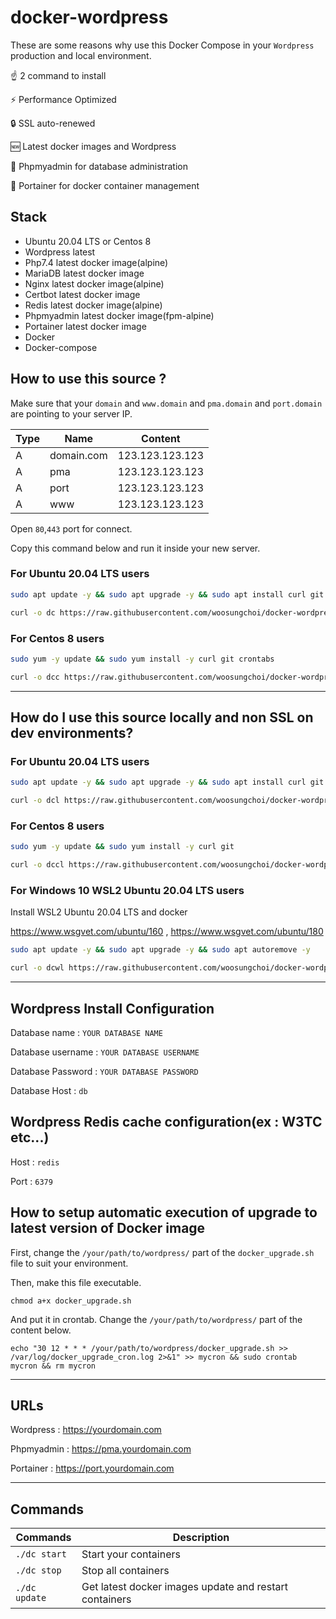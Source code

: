 # docker-wordpress

These are some reasons why use this Docker Compose in your `Wordpress` production and local environment.

☝️ 2 command to install

⚡ Performance Optimized

🔒 SSL auto-renewed

🆕 Latest docker images and Wordpress

🚧 Phpmyadmin for database administration

🚢 Portainer for docker container management

## Stack

- Ubuntu 20.04 LTS or Centos 8
- Wordpress latest
- Php7.4 latest docker image(alpine)
- MariaDB latest docker image
- Nginx latest docker image(alpine)
- Certbot latest docker image
- Redis latest docker image(alpine)
- Phpmyadmin latest docker image(fpm-alpine)
- Portainer latest docker image
- Docker
- Docker-compose

## How to use this source ?

Make sure that your `domain` and `www.domain` and `pma.domain` and `port.domain` are pointing to your server IP.

| Type | Name | Content |
| - | - | - |
| A | domain.com | 123.123.123.123 |
| A | pma | 123.123.123.123 |
| A | port | 123.123.123.123 |
| A | www | 123.123.123.123 |

Open `80`,`443` port for connect.

Copy this command below and run it inside your new server. 

### For Ubuntu 20.04 LTS users

```bash
sudo apt update -y && sudo apt upgrade -y && sudo apt install curl git cron -y && sudo apt autoremove -y
```

```bash
curl -o dc https://raw.githubusercontent.com/woosungchoi/docker-wordpress/master/dc && bash dc setup && rm -f dc
```

### For Centos 8 users

```bash
sudo yum -y update && sudo yum install -y curl git crontabs
```

```bash
curl -o dcc https://raw.githubusercontent.com/woosungchoi/docker-wordpress/master/dcc && bash dcc setup && rm -f dcc
```

---

## How do I use this source locally and non SSL on dev environments?

### For Ubuntu 20.04 LTS users

```bash
sudo apt update -y && sudo apt upgrade -y && sudo apt install curl git -y && sudo apt autoremove -y
```

```bash
curl -o dcl https://raw.githubusercontent.com/woosungchoi/docker-wordpress/master/dcl && bash dcl setup && rm -f dcl
```

### For Centos 8 users

```bash
sudo yum -y update && sudo yum install -y curl git
```

```bash
curl -o dccl https://raw.githubusercontent.com/woosungchoi/docker-wordpress/master/dccl && bash dccl setup && rm -f dccl
```

### For Windows 10 WSL2 Ubuntu 20.04 LTS users

Install WSL2 Ubuntu 20.04 LTS and docker

https://www.wsgvet.com/ubuntu/160 , https://www.wsgvet.com/ubuntu/180

```bash
sudo apt update -y && sudo apt upgrade -y && sudo apt autoremove -y
```

```bash
curl -o dcwl https://raw.githubusercontent.com/woosungchoi/docker-wordpress/master/dcwl && bash dcwl setup && rm -f dcwl
```

---

## Wordpress Install Configuration

Database name : `YOUR DATABASE NAME`

Database username : `YOUR DATABASE USERNAME`

Database Password : `YOUR DATABASE PASSWORD`

Database Host : `db`

## Wordpress Redis cache configuration(ex : W3TC etc...)

Host : `redis`

Port : `6379`


## How to setup automatic execution of upgrade to latest version of Docker image

First, change the `/your/path/to/wordpress/` part of the `docker_upgrade.sh` file to suit your environment.

Then, make this file executable.

```
chmod a+x docker_upgrade.sh
```

And put it in crontab. Change the `/your/path/to/wordpress/` part of the content below.

```
echo "30 12 * * * /your/path/to/wordpress/docker_upgrade.sh >> /var/log/docker_upgrade_cron.log 2>&1" >> mycron && sudo crontab mycron && rm mycron
```

---

## URLs

Wordpress : https://yourdomain.com

Phpmyadmin : https://pma.yourdomain.com

Portainer : https://port.yourdomain.com

---

## Commands

| Commands  | Description  |
|---|---|
| `./dc start`  | Start your containers  |
| `./dc stop`  | Stop all containers  |
| `./dc update`  | Get latest docker images update and restart containers |
